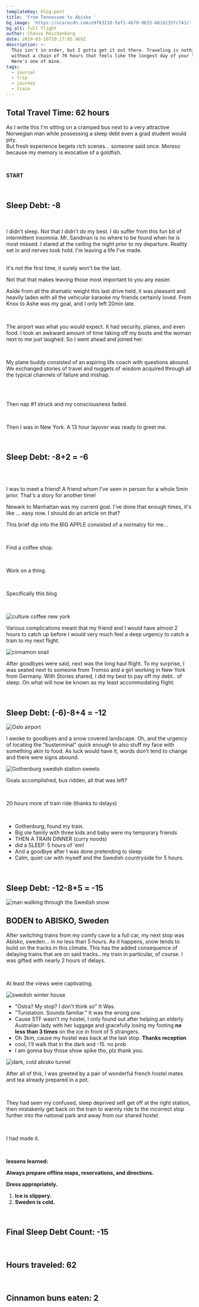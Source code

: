 ```yaml
---
templateKey: blog-post
title: 'From Tennessee to Abisko '
bg_image: 'https://ucarecdn.com/e9f63210-5ef1-4670-9633-b61b135fc743/'
bg_alt: full flight
author: Chance Reichenberg
date: 2019-03-16T19:17:05.969Z
description: >-
  This isn't in order, but I gotta get it out there. Traveling is nothing
  without a chain of 76 hours that feels like the longest day of your life.
  Here's one of mine.
tags:
  - journal
  - trip
  - journey
  - train
---
```

<div class="article-text">

## Total Travel Time: 62 hours

As I write this I'm sitting on a cramped bus next to a very attractive Norwegian man while possessing a sleep debt even a grad student would pity.
<br/>
But fresh experience begets rich scenes... someone said once.
Moreso because my memory is evocative of a goldfish.

<br/>

**START**

<br/>

## Sleep Debt: -8

<br/>

I didn't sleep. Not that I didn't do my best. I do suffer from this fun bit of intermittent insomnia. Mr. Sandman is no where to be found when he is most missed. I stared at the ceiling the night prior to my departure. Reality set in and nerves took hold. I'm leaving a life I've made. 

<br/>It's not the first time, it surely won't be the last. 

Not that that makes leaving those most important to you any easier.<br/>

Aside from all the dramatic weight this last drive held, it was pleasant and heavily laden with all the vehicular karaoke my friends certainly loved. From Knox to Ashe was my goal, and I only left 20min late.

<br/>

The airport was what you would expect. It had security, planes, and even food. I took an awkward amount of time taking off my boots and the woman next to me just laughed. So I went ahead and joined her.

<br/>

My plane buddy consisted of an aspiring life coach with questions abound. We exchanged stories of travel and nuggets of wisdom acquired through all the typical channels of failure and mishap. 

<br/>

<br/>

Then nap #1 struck and my consciousness faded.

<br/> 

Then I was in New York. A 13 hour layover was ready to greet me.

<br/>

## Sleep Debt: -8+2 = -6

<br/>

<br/> 

I was to meet a friend! A friend whom I've seen in person for a whole 5min prior. That's a story for another time!

Newark to Manhattan was my current goal. I've done that enough times, it's like ... easy now. I should do an article on that?

This brief dip into the BIG APPLE consisted of a normalcy for me... 

<br/>

Find a coffee shop.

<br/>

Work on a thing.

<br/>

Specifically this blog

<br/>

</div>

<div class="article-image">

![culture coffee new york](https://ucarecdn.com/0079456d-e685-4df5-99a4-c49d79050ed4/-/resize/1000x/-/quality/lighter/ "culture coffee new york")

</div>

<div class="article-text">

Various complications meant that my friend and I would have almost 2 hours to catch up before I would very much feel a deep urgency to catch a train to my next flight.

</div>

<div class="article-image">

![cinnamon snail](https://ucarecdn.com/5a875ff0-c020-4410-809c-143b5afb5805/-/resize/1000x/-/quality/lighter/ "cinnamon snail vegan")

</div>

<div class="article-text">

After goodbyes were said, next was the long haul flight. To my surprise, I was seated next to someone from Tromso and a girl working in New York from Germany. With Stories shared, I did my best to pay off my debt.. of sleep. On what will now be known as my least accommodating flight. 

<br/>

## Sleep Debt: (-6)-8+4 = -12

</div>

<div class="article-image">

![Oslo airport](https://ucarecdn.com/2a0d23a8-24c9-49a4-969f-159da37e7f42/-/resize/1000x/-/quality/lighter/ "oslo airport")

</div>

<div class="article-text">

I awoke to goodbyes and a snow covered landscape. Oh, and the urgency of locating the "busterminal" quick enough to also stuff my face with something akin to food. As luck would have it, words don't tend to change and there were signs abound.

</div>

<div class="article-image">

![Gothenburg swedish station sweets](https://ucarecdn.com/178c4882-79ad-4534-9a11-1f65a173cae9/-/resize/1000x/-/quality/lighter/ "Gothenburg swedish station sweets")

</div>

<div class="article-text">

Goals accomplished, bus ridden, all that was left? 

<br/>

20 hours more of train ride (thanks to delays)

<br/>

* Gothenburg, found my train.
* Big ole family with three kids and baby were my temporary friends
* THEN A TRAIN DINNER (curry noods)
* did a SLEEP: 5 hours of 'em!
* And a goodbye after I was done pretending to sleep
* Calm, quiet car with myself and the Swedish countryside for 5 hours.

<br/>

## Sleep Debt: -12-8+5 = -15

</div>

<div class="article-image">

![man walking through the Swedish snow](https://ucarecdn.com/f3b64791-78b7-4b39-8c58-750266930a63/-/resize/1000x/-/quality/lighter/ "man walking through the Swedish snow")

</div>

<div class="article-text">

## BODEN to ABISKO, Sweden

After switching trains from my comfy cave to a full car, my next stop was Abisko, sweden... in no less than 5 hours. As it happens, snow tends to build on the tracks in this climate. This has the added consequence of delaying trains that are on said tracks.. my train in particular, of course. I was gifted with nearly 2 hours of delays.

<br/>

At least the views were captivating.

</div>

<div class="article-image">

![swedish winter house](https://ucarecdn.com/b518a789-f54f-43d5-84e3-5ff1f09b3b51/-/resize/1000x/-/quality/lighter/ "swedish winter house")

</div>

<div class="article-text">

* "Ostra? My stop? I don't think so" It Was.
* "Turistation. Sounds familiar." It was the wrong one.
* Cause STF wasn't my hostel, I only found out after helping an elderly Australian lady with her luggage and gracefully losing my footing **no less than 3 times** on the ice in front of 5 strangers.
* Oh 3km, cause my hostel was back at the last stop. **Thanks reception**
* cool, I'll walk that in the dark and -15. no prob
* I am gonna buy those show spike tho, plz thank you.

</div>

<div class="article-image">

![dark, cold abisko tunnel](https://ucarecdn.com/d344262f-fc1d-4860-a410-58dc3e3e62ed/-/resize/1000x/-/quality/lighter/ "dark, cold abisko tunnel")

</div>

<div class="article-text">

After all of this, I was greeted by a pair of wonderful french hostel mates and tea already prepared in a pot.

<br/>

They had seen my confused, sleep deprived self get off at the right station, then mistakenly get back on the train to warmly ride to the incorrect stop further into the national park and away from our shared hostel.

<br/>

I had made it.

<br/>

**lessons learned:**

**Always prepare offline maps, reservations, and directions.**

**Dress appropriately.**

1. **Ice is slippery.**
2. **Sweden is cold.**

<br/>

## Final Sleep Debt Count: -15

<br/>

## Hours traveled: 62

<br/>

## Cinnamon buns eaten: 2

</div>
